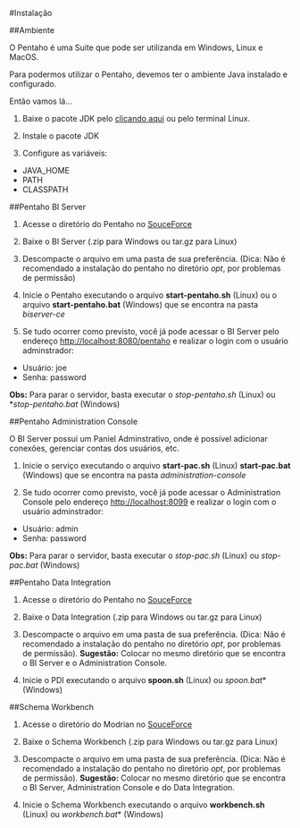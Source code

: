 #Instalação

##Ambiente

O Pentaho é uma Suite que pode ser utilizanda em Windows, Linux e MacOS.

Para podermos utilizar o Pentaho, devemos ter o ambiente Java instalado e configurado. 

Então vamos lá...

1. Baixe o pacote JDK pelo [clicando aqui](http://www.oracle.com/technetwork/pt/java/javase/downloads/index.html) ou pelo terminal Linux.

2. Instale o pacote JDK

3. Configure as variáveis:
  
  * JAVA_HOME
  * PATH
  * CLASSPATH


##Pentaho BI Server


1. Acesse o diretório do Pentaho no [SouceForce](http://sourceforge.net/projects/pentaho/files/?source=navbar)

2. Baixe o BI Server (.zip para Windows ou tar.gz para Linux)

3. Descompacte o arquivo em uma pasta de sua preferência. (Dica: Não é recomendado a instalação do pentaho no diretório *opt*, por problemas de permissão)

4. Inicie o Pentaho executando o arquivo **start-pentaho.sh** (Linux) ou o arquivo **start-pentaho.bat** (Windows) que se encontra na pasta *biserver-ce*

5. Se tudo ocorrer como previsto, você já pode acessar o BI Server pelo endereço [http://localhost:8080/pentaho](http://localhost:8080/pentaho) e realizar o login com o usuário adminstrador:

  * Usuário: joe
  * Senha: password

**Obs:** Para parar o servidor, basta executar o *stop-pentaho.sh* (Linux) ou **stop-pentaho.bat* (Windows)


##Pentaho Administration Console

O BI Server possui um Paniel Adminstrativo, onde é possível adicionar conexões, gerenciar contas dos usuários, etc.

1. Inicie o serviço executando o arquivo **start-pac.sh** (Linux) **start-pac.bat** (Windows) que se encontra na pasta *administration-console*

2. Se tudo ocorrer como previsto, você já pode acessar o Administration Console pelo endereço [http://localhost:8099](http://localhost:8099) e realizar o login com o usuário adminstrador:

  * Usuário: admin
  * Senha: password

**Obs:** Para parar o servidor, basta executar o *stop-pac.sh* (Linux) ou *stop-pac.bat* (Windows)


##Pentaho Data Integration

1. Acesse o diretório do Pentaho no [SouceForce](http://sourceforge.net/projects/pentaho/files/?source=navbar)

2. Baixe o Data Integration (.zip para Windows ou tar.gz para Linux)

3. Descompacte o arquivo em uma pasta de sua preferência. (Dica: Não é recomendado a instalação do pentaho no diretório *opt*, por problemas de permissão). **Sugestão:** Colocar no mesmo diretório que se encontra o BI Server e o Administration Console.

4. Inicie o PDI executando o arquivo **spoon.sh** (Linux) ou *spoon.bat** (Windows)


##Schema Workbench

1. Acesse o diretório do Modrian no [SouceForce](http://sourceforge.net/projects/mondrian/files/?source=navbar)

2. Baixe o Schema Workbench (.zip para Windows ou tar.gz para Linux)

3. Descompacte o arquivo em uma pasta de sua preferência. (Dica: Não é recomendado a instalação do pentaho no diretório *opt*, por problemas de permissão). **Sugestão:** Colocar no mesmo diretório que se encontra o BI Server, Administration Console e do Data Integration.

4. Inicie o Schema Workbench executando o arquivo **workbench.sh** (Linux) ou *workbench.bat** (Windows)



